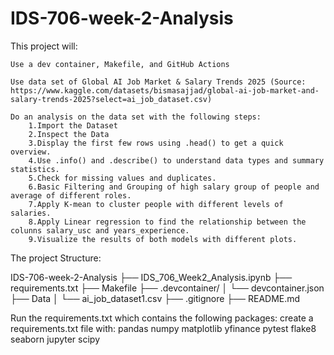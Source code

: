 # IDS-706-week-2-Analysis

This project will:
    
    Use a dev container, Makefile, and GitHub Actions
    
    Use data set of Global AI Job Market & Salary Trends 2025 (Source: https://www.kaggle.com/datasets/bismasajjad/global-ai-job-market-and-salary-trends-2025?select=ai_job_dataset.csv)
    
    Do an analysis on the data set with the following steps:
        1.Import the Dataset
        2.Inspect the Data
        3.Display the first few rows using .head() to get a quick overview.
        4.Use .info() and .describe() to understand data types and summary statistics.
        5.Check for missing values and duplicates.
        6.Basic Filtering and Grouping of high salary group of people and average of different roles.
        7.Apply K-mean to cluster people with different levels of salaries.
        8.Apply Linear regression to find the relationship between the colunns salary_usc and years_experience.
        9.Visualize the results of both models with different plots.
        
The project Structure:

IDS-706-week-2-Analysis
├── IDS_706_Week2_Analysis.ipynb
├── requirements.txt
├── Makefile
├── .devcontainer/
│   └── devcontainer.json
├── Data
│   └── ai_job_dataset1.csv
├── .gitignore
├── README.md
       

Run the requirements.txt which contains the following packages:
create a requirements.txt file with:
pandas
numpy
matplotlib
yfinance
pytest
flake8
seaborn
jupyter
scipy